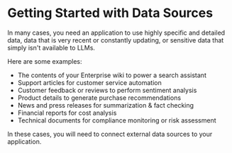 # Getting Started with Data Sources

In many cases, you need an application to use highly specific and detailed data, data that is very recent or constantly updating, or sensitive data that simply isn't available to LLMs.

Here are some examples:

- The contents of your Enterprise wiki to power a search assistant
- Support articles for customer service automation
- Customer feedback or reviews to perform sentiment analysis
- Product details to generate purchase recommendations
- News and press releases for summarization & fact checking
- Financial reports for cost analysis
- Technical documents for compliance monitoring or risk assessment

In these cases, you will need to connect external data sources to your application.
